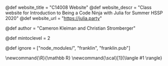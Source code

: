 <!--
Add here global page variables to use throughout your
website.
The website_* must be defined for the RSS to work
-->
@def website_title = "C14008 Website"
@def website_descr = "Class website for Introduction to Being a Code Ninja with Julia for Summer HSSP 2020"
@def website_url   = "https://julia.party"

@def author = "Cameron Kleiman and Christian Stromberger"

@def mintoclevel = 2

<!--
Add here files or directories that should be ignored by Franklin, otherwise
these files might be copied and, if markdown, processed by Franklin which
you might not want. Indicate directories by ending the name with a `/`.
-->
@def ignore = ["node_modules/", "franklin", "franklin.pub"]

<!--
Add here global latex commands to use throughout your
pages. It can be math commands but does not need to be.
For instance:
* \newcommand{\phrase}{This is a long phrase to copy.}
-->
\newcommand{\R}{\mathbb R}
\newcommand{\scal}[1]{\langle #1 \rangle}
